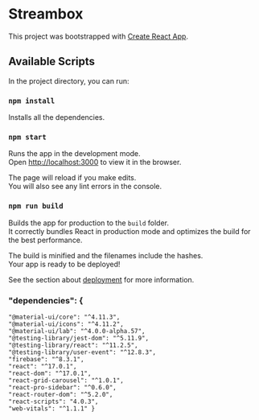 # Streambox

This project was bootstrapped with [Create React App](https://github.com/facebook/create-react-app).

## Available Scripts

In the project directory, you can run:

### `npm install`

Installs all the dependencies.

### `npm start`

Runs the app in the development mode.\
Open [http://localhost:3000](http://localhost:3000) to view it in the browser.

The page will reload if you make edits.\
You will also see any lint errors in the console.

### `npm run build`

Builds the app for production to the `build` folder.\
It correctly bundles React in production mode and optimizes the build for the best performance.

The build is minified and the filenames include the hashes.\
Your app is ready to be deployed!

See the section about [deployment](https://facebook.github.io/create-react-app/docs/deployment) for more information.

### "dependencies": {
    "@material-ui/core": "^4.11.3",
    "@material-ui/icons": "^4.11.2",
    "@material-ui/lab": "^4.0.0-alpha.57",
    "@testing-library/jest-dom": "^5.11.9",
    "@testing-library/react": "^11.2.5",
    "@testing-library/user-event": "^12.8.3",
    "firebase": "^8.3.1",
    "react": "^17.0.1",
    "react-dom": "^17.0.1",
    "react-grid-carousel": "^1.0.1",
    "react-pro-sidebar": "^0.6.0",
    "react-router-dom": "^5.2.0",
    "react-scripts": "4.0.3",
    "web-vitals": "^1.1.1" }

